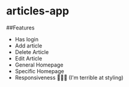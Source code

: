 # articles-app

##Features
  - Has login
  - Add article
  - Delete Article
  - Edit Article
  - General Homepage
  - Specific Homepage
  - Responsiveness 🤣🤣🤣 (I'm terrible at styling)
